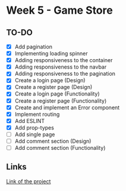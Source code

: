 # Week 5 - Game Store

## TO-DO

- [x] Add pagination
- [x] Implementing loading spinner
- [x] Adding responsiveness to the container
- [x] Adding responsiveness to the navbar
- [x] Adding responsiveness to the pagination
- [x] Create a login page (Design)
- [x] Create a register page (Design)
- [x] Create a login page (Functionality)
- [x] Create a register page (Functionality)
- [x] Create and implement an Error component
- [x] Implement routing
- [x] Add ESLINT
- [x] Add prop-types
- [ ] Add single page
- [ ] Add comment section (Design)
- [ ] Add comment section (Functionality)

## Links

[Link of the project](https://applaudo-week5-beta.vercel.app/)
